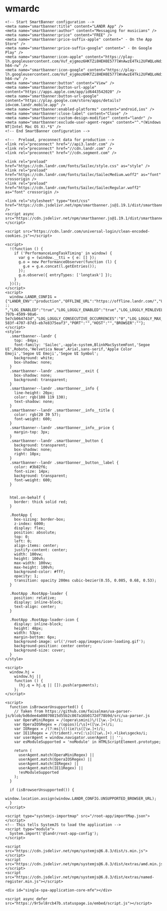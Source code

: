 # wmardc
<!DOCTYPE html>
<html>
  <head>
    <meta charset="utf-8" />
    <meta name="viewport" content="width=device-width" />
    <title>LANDR</title>
    <base href="/" />
    <link
      rel="apple-touch-icon"
      sizes="180x180"
      href="https://cdn.landr.com/images/apple-touch-icon.png?v=dLn6e7bpqR"
    />
    <link
      rel="icon"
      type="image/png"
      sizes="32x32"
      href="https://cdn.landr.com/images/favicon-32x32.png?v=dLn6e7bpqR"
    />
    <link
      rel="icon"
      type="image/png"
      sizes="16x16"
      href="https://cdn.landr.com/images/favicon-16x16.png?v=dLn6e7bpqR"
    />
    <link rel="manifest" href="https://cdn.landr.com/images/site.webmanifest?v=dLn6e7bpqR" />
    <link rel="mask-icon" href="https://cdn.landr.com/images/safari-pinned-tab.svg?v=dLn6e7bpqR" color="#142739" />
    <link rel="shortcut icon" href="https://cdn.landr.com/images/favicon.ico?v=dLn6e7bpqR" />
    <meta name="apple-mobile-web-app-title" content="LANDR" />
    <meta name="application-name" content="LANDR" />
    <meta name="msapplication-TileColor" content="#142739" />
    <meta name="msapplication-config" content="https://cdn.landr.com/images/browserconfig.xml?v=dLn6e7bpqR" />
    <meta name="theme-color" content="#142739" />

    <!-- Start SmartBanner configuration -->
    <meta name="smartbanner:title" content="LANDR App" />
    <meta name="smartbanner:author" content="Messaging for musicians" />
    <meta name="smartbanner:price" content="FREE" />
    <meta name="smartbanner:price-suffix-apple" content=" - On the App Store" />
    <meta name="smartbanner:price-suffix-google" content=" - On Google Play" />
    <meta name="smartbanner:icon-apple" content="https://play-lh.googleusercontent.com/Vuf_ejgmoz6HKTZi8HEH8E577lWnAwzE4Tki2UFWQLoNdikRvjVj34WVhocqlhy_Auu2=w64-h64-rw" />
    <meta name="smartbanner:icon-google" content="https://play-lh.googleusercontent.com/Vuf_ejgmoz6HKTZi8HEH8E577lWnAwzE4Tki2UFWQLoNdikRvjVj34WVhocqlhy_Auu2=w64-h64-rw" />
    <meta name="smartbanner:button" content="View" />
    <meta name="smartbanner:button-url-apple" content="https://apps.apple.com/app/id6443542020" />
    <meta name="smartbanner:button-url-google" content="https://play.google.com/store/apps/details?id=com.landr.mobile.app" />
    <meta name="smartbanner:enabled-platforms" content="android,ios" />
    <meta name="smartbanner:close-label" content="Close" />
    <meta name="smartbanner:custom-design-modifier" content="landr" />
    <meta name="smartbanner:exclude-user-agent-regex" content="^.*(Windows NT|Intel Mac OS X).*$" />
    <!-- End SmartBanner configuration -->

    <!--  Preload, preconnect data for production -->
    <link rel="preconnect" href="//api3.landr.com" />
    <link rel="preconnect" href="//cdn.landr.com" />
    <link rel="preconnect" href="//cdn.segment.com" />

    <link rel="preload" href="https://cdn.landr.com/fonts/Sailec/style.css" as="style" />
    <link rel="preload" href="https://cdn.landr.com/fonts/Sailec/SailecMedium.woff2" as="font" crossorigin />
    <link rel="preload" href="https://cdn.landr.com/fonts/Sailec/SailecRegular.woff2" as="font" crossorigin />

    <link rel="stylesheet" type="text/css" href="https://cdn.jsdelivr.net/npm/smartbanner.js@1.19.1/dist/smartbanner.css" />
    <script async src="https://cdn.jsdelivr.net/npm/smartbanner.js@1.19.1/dist/smartbanner.min.js"></script>

    <script src="https://cdn.landr.com/universal-login/clean-encoded-cookies.js"></script>

    <script>
      !(function () {
        if ('PerformanceLongTaskTiming' in window) {
          var g = (window.__tti = { e: [] });
          g.o = new PerformanceObserver(function (l) {
            g.e = g.e.concat(l.getEntries());
          });
          g.o.observe({ entryTypes: ['longtask'] });
        }
      })();
    </script>
    <script>
      window.LANDR_CONFIG = {"LANDR_ENV":"production","OFFLINE_URL":"https://offline.landr.com/","UNSUPPORTED_BROWSER_URL":"https://offline.landr.com/unsupported.html","MAESTRO_THEME":"default","SEGMENT_WRITE_KEY":"IOIt6E7ETDp6LN2VZLjZtDX4j2RFst5Z","FEATURE_FLAG_API":"https://api3.landr.com/featureflag","LOG_APPLICATION_NAME":"RootApp","LOG_TAGS":"Web,MFE,RootApp","LOG_SERVICE_KEY":"RootApp","LOG_DEPLOYMENT_KIND":"Production","LOG_SEPARATOR":" :: ","LOG_ENABLED":"true","LOG_LOGGLY_ENABLED":"true","LOG_LOGGLY_MINLEVEL":"ERROR","LOG_LOGGLY_API_KEY":"9c47830d-797b-4509-98a6-5e7cb064743d","LOG_LOGGLY_CONSECUTIVE_OCCURRENCES":"0","LOG_LOGGLY_MAX_BUNDLE_SIZE":"100","LOG_CONSOLE_ENABLED":"true","LOG_CONSOLE_MINLEVEL":"FATAL","UTM_COOKIE_SECURE":"true","UTM_COOKIE_EXPIRES":"30","UTM_COOKIE_DOMAIN":".landr.com","SUBSCRIPTION_API":"https://api3.landr.com/subscription/api","FIRST_PROMOTER_ID":"v13ohqts","PROFITWELL_TOKEN":"d8232ed03ff861138d44fc45f59c739b","FUSIONAUTH_DOMAIN":"https://accounts.landr.com","FUSIONAUTH_CLIENT_ID":"16129c67-583f-4707-87d3-eb7e8375eaf3","PORT":"","HOST":"","BROWSER":""};
    </script>
    <style>
      .smartbanner--landr {
        top: -84px;
        font-family: 'Sailec',-apple-system,BlinkMacSystemFont,'Segoe UI',Roboto,'Helvetica Neue',Arial,sans-serif,'Apple Color Emoji','Segoe UI Emoji','Segoe UI Symbol';
        background: white;
        box-shadow: none;
      }
      .smartbanner--landr .smartbanner__exit {
        box-shadow: none;
        background: transparent;
      }
      .smartbanner--landr .smartbanner__info {
        line-height: 20px;
        color: rgb(108 119 130);
        text-shadow: none;
      }
      .smartbanner--landr .smartbanner__info__title {
        color: rgb(20 39 57);
        font-weight: 600;
      }
      .smartbanner--landr .smartbanner__info__price {
        margin-top: 3px;
      }
      .smartbanner--landr .smartbanner__button {
        background: transparent;
        box-shadow: none;
        right: 10px;
      }
      .smartbanner--landr .smartbanner__button__label {
        color: #3b82f6;
        font-size: 14px;
        background: transparent;
        font-weight: 600;
      }


      html.on-behalf {
        border: thick solid red;
      }

      .RootApp {
        box-sizing: border-box;
        z-index: 6000;
        display: flex;
        position: absolute;
        top: 0;
        left: 0;
        align-items: center;
        justify-content: center;
        width: 100vw;
        height: 100vh;
        max-width: 100vw;
        max-height: 100vh;
        background-color: #fff;
        opacity: 1;
        transition: opacity 200ms cubic-bezier(0.55, 0.085, 0.68, 0.53);
      }

      .RootApp .RootApp-loader {
        position: relative;
        display: inline-block;
        text-align: center;
      }

      .RootApp .RootApp-loader-icon {
        display: inline-block;
        height: 48px;
        width: 53px;
        margin-bottom: 6px;
        background-image: url('/root-app/images/icon-loading.gif');
        background-position: center center;
        background-size: cover;
      }
    </style>

    <script>
      window.hj =
        window.hj ||
        function () {
          (hj.q = hj.q || []).push(arguments);
        };
    </script>
  </head>
  <body>
    <div id="loading-container" class="RootApp">
      <div class="RootApp-loader">
        <div class="RootApp-loader-icon"></div>
      </div>
    </div>

    <script>
      function isBrowserUnsupported() {
        // Taken from https://github.com/faisalman/ua-parser-js/blob/bd6dee4a08070815d55b2c867a16b0172df78b9d/src/ua-parser.js
        var OperaMiniRegex = /(opera\smini)\/([\w.-]+)/i;
        var OperaIOSRegex = /(opios)[/\s]+([\w.]+)/i;
        var IERegex = /(?:ms|\()(ie)\s([\w.]+)/i;
        var IE11Regex = /(trident).+rv[:\s]([\w\.]+).+like\sgecko/i;
        var userAgent = window.navigator.userAgent || '';
        var esModuleSupported = 'noModule' in HTMLScriptElement.prototype;

        return (
          userAgent.match(OperaMiniRegex) ||
          userAgent.match(OperaIOSRegex) ||
          userAgent.match(IERegex) ||
          userAgent.match(IE11Regex) ||
          !esModuleSupported
        );
      }

      if (isBrowserUnsupported()) {
        window.location.assign(window.LANDR_CONFIG.UNSUPPORTED_BROWSER_URL);
      }
    </script>

    <script type="systemjs-importmap" src="/root-app/importMap.json"></script>
    <!-- This tells SystemJS to load the application -->
    <script type="module">
      System.import('@landr/root-app-config');
    </script>

    <script src="https://cdn.jsdelivr.net/npm/systemjs@6.8.3/dist/s.min.js"></script>
    <script src="https://cdn.jsdelivr.net/npm/systemjs@6.8.3/dist/extras/amd.min.js"></script>
    <script src="https://cdn.jsdelivr.net/npm/systemjs@6.8.3/dist/extras/named-register.min.js"></script>

    <div id="single-spa-application-core-mfe"></div>

    <script async defer src="https://9r5vl8rcb47b.statuspage.io/embed/script.js"></script>
